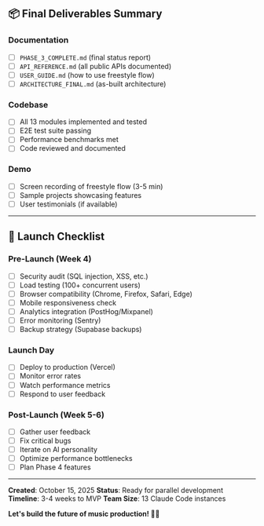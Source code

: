 ## 📦 Final Deliverables Summary

### Documentation
- [ ] `PHASE_3_COMPLETE.md` (final status report)
- [ ] `API_REFERENCE.md` (all public APIs documented)
- [ ] `USER_GUIDE.md` (how to use freestyle flow)
- [ ] `ARCHITECTURE_FINAL.md` (as-built architecture)

### Codebase
- [ ] All 13 modules implemented and tested
- [ ] E2E test suite passing
- [ ] Performance benchmarks met
- [ ] Code reviewed and documented

### Demo
- [ ] Screen recording of freestyle flow (3-5 min)
- [ ] Sample projects showcasing features
- [ ] User testimonials (if available)

---

## 🚀 Launch Checklist

### Pre-Launch (Week 4)
- [ ] Security audit (SQL injection, XSS, etc.)
- [ ] Load testing (100+ concurrent users)
- [ ] Browser compatibility (Chrome, Firefox, Safari, Edge)
- [ ] Mobile responsiveness check
- [ ] Analytics integration (PostHog/Mixpanel)
- [ ] Error monitoring (Sentry)
- [ ] Backup strategy (Supabase backups)

### Launch Day
- [ ] Deploy to production (Vercel)
- [ ] Monitor error rates
- [ ] Watch performance metrics
- [ ] Respond to user feedback

### Post-Launch (Week 5-6)
- [ ] Gather user feedback
- [ ] Fix critical bugs
- [ ] Iterate on AI personality
- [ ] Optimize performance bottlenecks
- [ ] Plan Phase 4 features

---

**Created**: October 15, 2025
**Status**: Ready for parallel development
**Timeline**: 3-4 weeks to MVP
**Team Size**: 13 Claude Code instances

**Let's build the future of music production! 🎵🚀**
